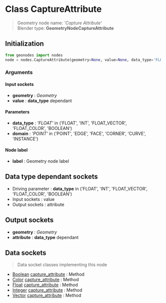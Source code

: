 
# Class CaptureAttribute

> Geometry node name: _'Capture Attribute'_<br>Blender type:  **GeometryNodeCaptureAttribute**

## Initialization


```python
from geonodes import nodes
node = nodes.CaptureAttribute(geometry=None, value=None, data_type='FLOAT', domain='POINT', label=None)
```

### Arguments

#### Input sockets

- **geometry** : _Geometry_
- **value** : **data_type** dependant

#### Parameters



- **data_type** : _'FLOAT'_ in ('FLOAT', 'INT', 'FLOAT_VECTOR', 'FLOAT_COLOR', 'BOOLEAN')
- **domain** : _'POINT'_ in ('POINT', 'EDGE', 'FACE', 'CORNER', 'CURVE', 'INSTANCE')



#### Node label



- **label** : Geometry node label



## Data type dependant sockets



- Driving parameter : **data_type** in ('FLOAT', 'INT', 'FLOAT_VECTOR', 'FLOAT_COLOR', 'BOOLEAN')
- Input sockets : value
- Output sockets : attribute



## Output sockets



- **geometry** : _Geometry_
- **attribute** : **data_type** dependant



## Data sockets

> Data socket classes implementing this node


- [Boolean](./sockets/Boolean.md) [capture_attribute](./sockets/Boolean.md#capture_attribute) : Method
- [Color](./sockets/Color.md) [capture_attribute](./sockets/Color.md#capture_attribute) : Method
- [Float](./sockets/Float.md) [capture_attribute](./sockets/Float.md#capture_attribute) : Method
- [Integer](./sockets/Integer.md) [capture_attribute](./sockets/Integer.md#capture_attribute) : Method
- [Vector](./sockets/Vector.md) [capture_attribute](./sockets/Vector.md#capture_attribute) : Method


